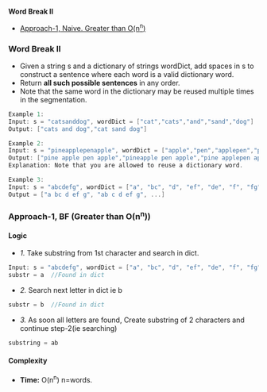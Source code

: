 **Word Break II**
- [Approach-1, Naive. Greater than O(n<sup>n</sup>)](#a1)

### Word Break II
- Given a string s and a dictionary of strings wordDict, add spaces in s to construct a sentence where each word is a valid dictionary word. 
- Return **all such possible sentences** in any order.
- Note that the same word in the dictionary may be reused multiple times in the segmentation.
```c
Example 1:
Input: s = "catsanddog", wordDict = ["cat","cats","and","sand","dog"]
Output: ["cats and dog","cat sand dog"]

Example 2:
Input: s = "pineapplepenapple", wordDict = ["apple","pen","applepen","pine","pineapple"]
Output: ["pine apple pen apple","pineapple pen apple","pine applepen apple"]
Explanation: Note that you are allowed to reuse a dictionary word.

Example 3:
Input: s = "abcdefg", wordDict = ["a", "bc", "d", "ef", "de", "f", "fg", "ab", "abc", "g", "c" , "cd"]
Output = ["a bc d ef g", "ab c d ef g", ...]
```

<a name=a1></a>
### Approach-1, BF (Greater than O(n<sup>n</sup>))
#### Logic
- _1._ Take substring from 1st character and search in dict.
```c
Input: s = "abcdefg", wordDict = ["a", "bc", "d", "ef", "de", "f", "fg", "ab", "abc", "g", "c" , "cd"]
substr = a  //Found in dict
```
- _2._ Search next letter in dict ie b
```c
substr = b  //Found in dict
```
- _3._ As soon all letters are found, Create substring of 2 characters and continue step-2(ie searching)
```c
substring = ab
```
#### Complexity
- **Time:** O(n<sup>n</sup>) n=words.
